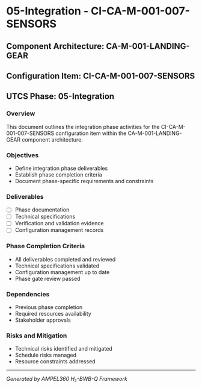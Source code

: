 # 05-Integration - CI-CA-M-001-007-SENSORS

## Component Architecture: CA-M-001-LANDING-GEAR
## Configuration Item: CI-CA-M-001-007-SENSORS
## UTCS Phase: 05-Integration

### Overview
This document outlines the integration phase activities for the CI-CA-M-001-007-SENSORS configuration item within the CA-M-001-LANDING-GEAR component architecture.

### Objectives
- Define integration phase deliverables
- Establish phase completion criteria
- Document phase-specific requirements and constraints

### Deliverables
- [ ] Phase documentation
- [ ] Technical specifications
- [ ] Verification and validation evidence
- [ ] Configuration management records

### Phase Completion Criteria
- All deliverables completed and reviewed
- Technical specifications validated
- Configuration management up to date
- Phase gate review passed

### Dependencies
- Previous phase completion
- Required resources availability
- Stakeholder approvals

### Risks and Mitigation
- Technical risks identified and mitigated
- Schedule risks managed
- Resource constraints addressed

---
*Generated by AMPEL360 H₂-BWB-Q Framework*

